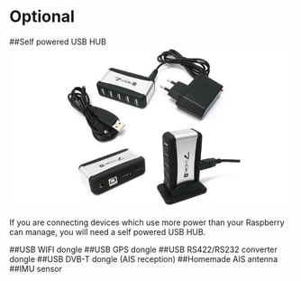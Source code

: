 # Optional
##Self powered USB HUB
![](hub.png)

If you are connecting devices which use more power than your Raspberry can manage, you will need a self powered USB HUB.

##USB WIFI dongle
##USB GPS dongle
##USB RS422/RS232 converter dongle
##USB DVB-T dongle (AIS reception)
##Homemade AIS antenna
##IMU sensor
